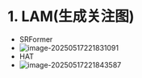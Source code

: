 # 1. LAM(生成关注图)

- SRFormer
- ![image-20250517221831091](/Users/sitianyi/Paper/CV/Super_Resolution(SR)/assets/pics/tools/image-20250517221831091.png)
- HAT
- ![image-20250517221843587](/Users/sitianyi/Paper/CV/Super_Resolution(SR)/assets/pics/tools/image-20250517221843587.png)







